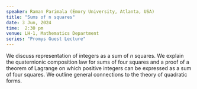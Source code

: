 ```yaml
---
speaker: Raman Parimala (Emory University, Atlanta, USA)
title: "Sums of n squares"
date: 3 Jun, 2024
time:  2:30 pm
venue: LH-1, Mathematics Department
series: "Promys Guest Lecture"
---
```


We discuss representation of integers as a sum of $n$ squares. We explain the quaternionic composition law for sums of four squares
and a proof of a theorem of Lagrange on which positive integers can be expressed as a sum of four squares. We outline general connections
to the theory of quadratic forms.
